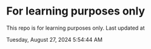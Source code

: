 # For learning purposes only
This repo is for learning purposes only.
Last updated at

Tuesday, August 27, 2024 5:54:44 AM

